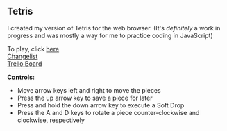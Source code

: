## Tetris

I created my version of Tetris for the web browser. (It's _definitely_ a work in progress and was mostly a way for me to practice coding in JavaScript)

To play, click [here](https://htmlpreview.github.io/?https://github.com/anniebryan/tetris/blob/master/index.html) <br>
[Changelist](https://github.com/anniebryan/tetris/blob/master/CHANGELOG.md) <br>
[Trello Board](https://trello.com/b/YJVNgNXC/tetris-game)

<b>Controls:</b>
<ul>
  <li>Move arrow keys left and right to move the pieces</li>
  <li>Press the up arrow key to save a piece for later</li>
  <li>Press and hold the down arrow key to execute a Soft Drop</li>
  <li>Press the A and D keys to rotate a piece counter-clockwise and clockwise, respectively</li>
</ul>
